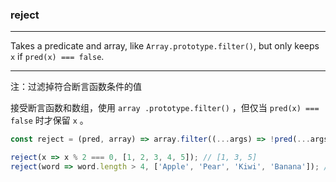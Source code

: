 ### reject

------------

Takes a predicate and array, like `Array.prototype.filter()`, but only keeps `x` if `pred(x) === false`.

------------

注：过滤掉符合断言函数条件的值

接受断言函数和数组，使用 `array .prototype.filter()` ，但仅当 `pred(x) === false` 时才保留 `x` 。

```js
const reject = (pred, array) => array.filter((...args) => !pred(...args));
```

```js
reject(x => x % 2 === 0, [1, 2, 3, 4, 5]); // [1, 3, 5]
reject(word => word.length > 4, ['Apple', 'Pear', 'Kiwi', 'Banana']); // ['Pear', 'Kiwi']
```
